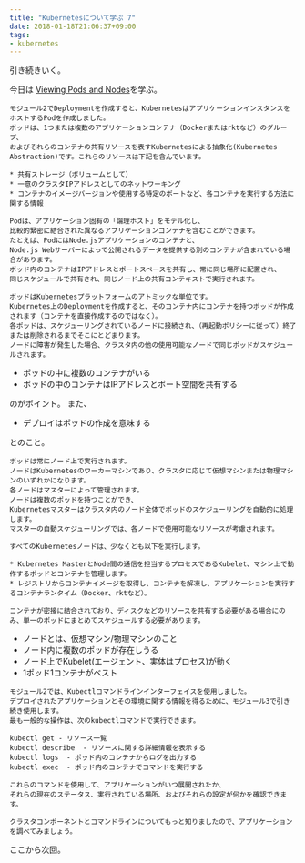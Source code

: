 ```yaml
---
title: "Kubernetesについて学ぶ 7"
date: 2018-01-18T21:06:37+09:00
tags:
- kubernetes
---
```


引き続きいく。

<!--more-->

今日は [Viewing Pods and Nodes](https://kubernetes.io/docs/tutorials/kubernetes-basics/explore-intro/)を学ぶ。

```
モジュール2でDeploymentを作成すると、KubernetesはアプリケーションインスタンスをホストするPodを作成しました。
ポッドは、1つまたは複数のアプリケーションコンテナ（Dockerまたはrktなど）のグループ、
およびそれらのコンテナの共有リソースを表すKubernetesによる抽象化(Kubernetes Abstraction)です。これらのリソースは下記を含んでいます。

* 共有ストレージ（ボリュームとして）
* 一意のクラスタIPアドレスとしてのネットワーキング
* コンテナのイメージバージョンや使用する特定のポートなど、各コンテナを実行する方法に関する情報

Podは、アプリケーション固有の「論理ホスト」をモデル化し、
比較的緊密に結合された異なるアプリケーションコンテナを含むことができます。
たとえば、PodにはNode.jsアプリケーションのコンテナと、
Node.js Webサーバーによって公開されるデータを提供する別のコンテナが含まれている場合があります。
ポッド内のコンテナはIPアドレスとポートスペースを共有し、常に同じ場所に配置され、
同じスケジュールで共有され、同じノード上の共有コンテキストで実行されます。

ポッドはKubernetesプラットフォームのアトミックな単位です。
Kubernetes上のDeploymentを作成すると、そのコンテナ内にコンテナを持つポッドが作成されます（コンテナを直接作成するのではなく）。
各ポッドは、スケジューリングされているノードに接続され、（再起動ポリシーに従って）終了または削除されるまでそこにとどまります。
ノードに障害が発生した場合、クラスタ内の他の使用可能なノードで同じポッドがスケジュールされます。
```

* ポッドの中に複数のコンテナがいる
* ポッドの中のコンテナはIPアドレスとポート空間を共有する

のがポイント。
また、

* デプロイはポッドの作成を意味する

とのこと。

```
ポッドは常にノード上で実行されます。
ノードはKubernetesのワーカーマシンであり、クラスタに応じて仮想マシンまたは物理マシンのいずれかになります。
各ノードはマスターによって管理されます。
ノードは複数のポッドを持つことができ、
Kubernetesマスターはクラスタ内のノード全体でポッドのスケジューリングを自動的に処理します。
マスターの自動スケジューリングでは、各ノードで使用可能なリソースが考慮されます。

すべてのKubernetesノードは、少なくとも以下を実行します。

* Kubernetes MasterとNode間の通信を担当するプロセスであるKubelet、マシン上で動作するポッドとコンテナを管理します。
* レジストリからコンテナイメージを取得し、コンテナを解凍し、アプリケーションを実行するコンテナランタイム（Docker、rktなど）。

コンテナが密接に結合されており、ディスクなどのリソースを共有する必要がある場合にのみ、単一のポッドにまとめてスケジュールする必要があります。
```

* ノードとは、仮想マシン/物理マシンのこと
* ノード内に複数のポッドが存在しうる
* ノード上でKubelet(エージェント、実体はプロセス)が動く
* 1ポッド1コンテナがベスト

```
モジュール2では、Kubectlコマンドラインインターフェイスを使用しました。
デプロイされたアプリケーションとその環境に関する情報を得るために、モジュール3で引き続き使用します。
最も一般的な操作は、次のkubectlコマンドで実行できます。

kubectl get - リソース一覧
kubectl describe  - リソースに関する詳細情報を表示する
kubectl logs  - ポッド内のコンテナからログを出力する
kubectl exec  - ポッド内のコンテナでコマンドを実行する

これらのコマンドを使用して、アプリケーションがいつ展開されたか、
それらの現在のステータス、実行されている場所、およびそれらの設定が何かを確認できます。

クラスタコンポーネントとコマンドラインについてもっと知りましたので、アプリケーションを調べてみましょう。
```

ここから次回。
